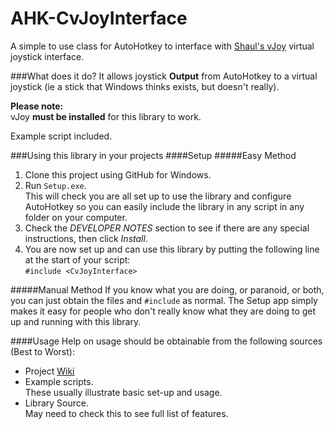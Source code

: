 AHK-CvJoyInterface
=================

A simple to use class for AutoHotkey to interface with [Shaul's vJoy](http://vjoystick.sourceforge.net) virtual joystick interface.  

###What does it do?
It allows joystick **Output** from AutoHotkey to a virtual joystick (ie a stick that Windows thinks exists, but doesn't really).

**Please note:**  
vJoy **must be installed** for this library to work.

Example script included.

###Using this library in your projects
####Setup
#####Easy Method
1. Clone this project using GitHub for Windows.
1. Run `Setup.exe`.  
This will check you are all set up to use the library and configure AutoHotkey so you can easily include the library in any script in any folder on your computer.
2. Check the *DEVELOPER NOTES* section to see if there are any special instructions, then click *Install*.
3. You are now set up and can use this library by putting the following line at the start of your script:  
`#include <CvJoyInterface>`

#####Manual Method
If you know what you are doing, or paranoid, or both, you can just obtain the files and `#include` as normal. The Setup app simply makes it easy for people who don't really know what they are doing to get up and running with this library.

####Usage
Help on usage should be obtainable from the following sources (Best to Worst):

* Project [Wiki](https://github.com/evilC/AHK-CvJoyInterface/wiki)
* Example scripts.  
These usually illustrate basic set-up and usage.
* Library Source.  
May need to check this to see full list of features.

